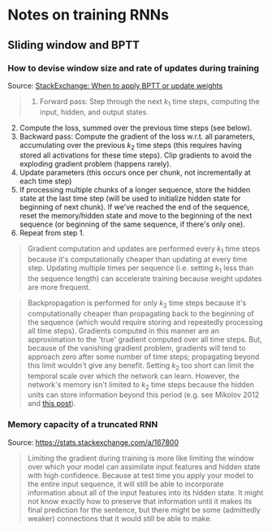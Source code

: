 # Notes on training RNNs

## Sliding window and BPTT

### How to devise window size and rate of updates during training
Source: [StackExchange: When to apply BPTT or update weights](https://stats.stackexchange.com/questions/219914/rnns-when-to-apply-bptt-and-or-update-weights/220111#220111)

> 1. Forward pass: Step through the next $k_1$ time steps, computing the input,
    hidden, and output states.
2. Compute the loss, summed over the previous time steps (see below).
3. Backward pass: Compute the gradient of the loss w.r.t. all parameters,
    accumulating over the previous $k_2$ time steps (this requires having stored
    all activations for these time steps).
    Clip gradients to avoid the exploding gradient problem (happens rarely).
4. Update parameters (this occurs once per chunk, not incrementally at each
    time step)
5. If processing multiple chunks of a longer sequence, store the hidden state
    at the last time step (will be used to initialize hidden state for
    beginning of next chunk).
    If we've reached the end of the sequence, reset the memory/hidden state and
    move to the beginning of the next sequence (or beginning of the same
    sequence, if there's only one).
6. Repeat from step 1.

> Gradient computation and updates are performed every $k_1$ time steps because
it's computationally cheaper than updating at every time step.
Updating multiple times per sequence (i.e. setting $k_1$ less than the sequence
length) can accelerate training because weight updates are more frequent.

> Backpropagation is performed for only $k_2$ time steps because it's
computationally cheaper than propagating back to the beginning of the sequence
(which would require storing and repeatedly processing all time steps).
Gradients computed in this manner are an approximation to the 'true' gradient
computed over all time steps.
But, because of the vanishing gradient problem, gradients will tend to approach
zero after some number of time steps; propagating beyond this limit wouldn't
give any benefit.
Setting $k_2$ too short can limit the temporal scale over which the network can
learn.
However, the network's memory isn't limited to $k_2$ time steps because the
hidden units can store information beyond this period (e.g. see Mikolov 2012
and [this post](https://stats.stackexchange.com/questions/167482/capturing-initial-patterns-when-using-truncated-backpropagation-through-time-rn)).

### Memory capacity of a truncated RNN
Source: https://stats.stackexchange.com/a/167800

> Limiting the gradient during training is more like limiting the window over
which your model can assimilate input features and hidden state with high
confidence.
Because at test time you apply your model to the entire input sequence, it will
still be able to incorporate information about all of the input features into
its hidden state.
It might not know exactly how to preserve that information until it makes its
final prediction for the sentence, but there might be some (admittedly weaker)
connections that it would still be able to make.
